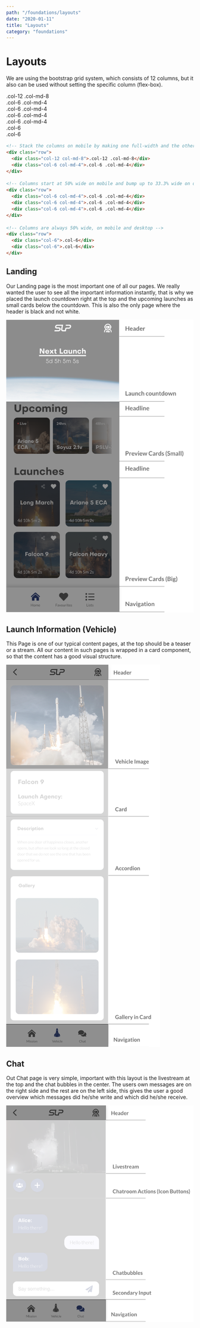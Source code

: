 ```yaml
---
path: "/foundations/layouts"
date: "2020-01-11"
title: "Layouts"
category: "foundations"
---
```


# Layouts

We are using the bootstrap grid system, which consists of 12 columns, but it also can be used without setting the specific column (flex-box).

<!-- Stack the columns on mobile by making one full-width and the other half-width -->
<div class="row margin-top-40">
  <div class="col-12 col-md-8">.col-12 .col-md-8</div>
  <div class="col-6 col-md-4">.col-6 .col-md-4</div>
</div>

<!-- Columns start at 50% wide on mobile and bump up to 33.3% wide on desktop -->
<div class="row">
  <div class="col-6 col-md-4">.col-6 .col-md-4</div>
  <div class="col-6 col-md-4">.col-6 .col-md-4</div>
  <div class="col-6 col-md-4">.col-6 .col-md-4</div>
</div>

<!-- Columns are always 50% wide, on mobile and desktop -->
<div class="row margin-bottom-40">
  <div class="col-6">.col-6</div>
  <div class="col-6">.col-6</div>
</div>

```html
<!-- Stack the columns on mobile by making one full-width and the other half-width -->
<div class="row">
  <div class="col-12 col-md-8">.col-12 .col-md-8</div>
  <div class="col-6 col-md-4">.col-6 .col-md-4</div>
</div>

<!-- Columns start at 50% wide on mobile and bump up to 33.3% wide on desktop -->
<div class="row">
  <div class="col-6 col-md-4">.col-6 .col-md-4</div>
  <div class="col-6 col-md-4">.col-6 .col-md-4</div>
  <div class="col-6 col-md-4">.col-6 .col-md-4</div>
</div>

<!-- Columns are always 50% wide, on mobile and desktop -->
<div class="row">
  <div class="col-6">.col-6</div>
  <div class="col-6">.col-6</div>
</div>
```

## Landing

Our Landing page is the most important one of all our pages. We really wanted the user to see all the important information instantly, that is why we placed the launch countdown right at the top and the upcoming launches as small cards below the countdown. This is also the only page where the header is black and not white.

<div class="margin-bottom-40"></div>

![Landing Layout](../../images/Layout-1.png)

## Launch Information (Vehicle)

This Page is one of our typical content pages, at the top should be a teaser or a stream. All our content in such pages is wrapped in a card component, so that the content has a good visual structure.

<div class="margin-bottom-40"></div>

![Landing Layout](../../images/Layout-2.png)

## Chat

Out Chat page is very simple, important with this layout is the livestream at the top and the chat bubbles in the center. The users own messages are on the right side and the rest are on the left side, this gives the user a good overview which messages did he/she write and which did he/she receive.

<div class="margin-bottom-40"></div>

![Landing Layout](../../images/Layout-3.png)